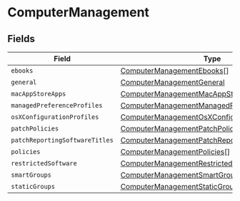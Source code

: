 # ComputerManagement


## Fields

| Field                                                                                                                     | Type                                                                                                                      | Required                                                                                                                  | Description                                                                                                               |
| ------------------------------------------------------------------------------------------------------------------------- | ------------------------------------------------------------------------------------------------------------------------- | ------------------------------------------------------------------------------------------------------------------------- | ------------------------------------------------------------------------------------------------------------------------- |
| `ebooks`                                                                                                                  | [ComputerManagementEbooks](../../models/shared/computermanagementebooks.md)[]                                             | :heavy_minus_sign:                                                                                                        | N/A                                                                                                                       |
| `general`                                                                                                                 | [ComputerManagementGeneral](../../models/shared/computermanagementgeneral.md)                                             | :heavy_minus_sign:                                                                                                        | N/A                                                                                                                       |
| `macAppStoreApps`                                                                                                         | [ComputerManagementMacAppStoreApps](../../models/shared/computermanagementmacappstoreapps.md)[]                           | :heavy_minus_sign:                                                                                                        | N/A                                                                                                                       |
| `managedPreferenceProfiles`                                                                                               | [ComputerManagementManagedPreferenceProfiles](../../models/shared/computermanagementmanagedpreferenceprofiles.md)[]       | :heavy_minus_sign:                                                                                                        | N/A                                                                                                                       |
| `osXConfigurationProfiles`                                                                                                | [ComputerManagementOsXConfigurationProfiles](../../models/shared/computermanagementosxconfigurationprofiles.md)[]         | :heavy_minus_sign:                                                                                                        | N/A                                                                                                                       |
| `patchPolicies`                                                                                                           | [ComputerManagementPatchPolicies](../../models/shared/computermanagementpatchpolicies.md)[]                               | :heavy_minus_sign:                                                                                                        | N/A                                                                                                                       |
| `patchReportingSoftwareTitles`                                                                                            | [ComputerManagementPatchReportingSoftwareTitles](../../models/shared/computermanagementpatchreportingsoftwaretitles.md)[] | :heavy_minus_sign:                                                                                                        | N/A                                                                                                                       |
| `policies`                                                                                                                | [ComputerManagementPolicies](../../models/shared/computermanagementpolicies.md)[]                                         | :heavy_minus_sign:                                                                                                        | N/A                                                                                                                       |
| `restrictedSoftware`                                                                                                      | [ComputerManagementRestrictedSoftware](../../models/shared/computermanagementrestrictedsoftware.md)[]                     | :heavy_minus_sign:                                                                                                        | N/A                                                                                                                       |
| `smartGroups`                                                                                                             | [ComputerManagementSmartGroups](../../models/shared/computermanagementsmartgroups.md)[]                                   | :heavy_minus_sign:                                                                                                        | N/A                                                                                                                       |
| `staticGroups`                                                                                                            | [ComputerManagementStaticGroups](../../models/shared/computermanagementstaticgroups.md)[]                                 | :heavy_minus_sign:                                                                                                        | N/A                                                                                                                       |